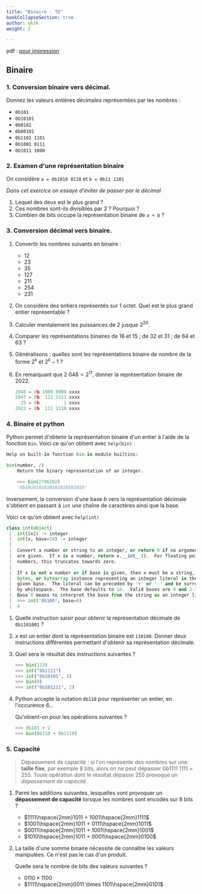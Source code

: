 ```yaml
---
title: "Binaire - TD"
bookCollapseSection: true
author: qkzk
weight: 2

---
```


pdf : [pour impression](/uploads/docsnsi/donnees_qkzk_img/TD_binaire.pdf)

## Binaire

### 1. Conversion binaire vers décimal.

Donnez les valeurs entières décimales représentées par les nombres :

* `0b101`
* `0b10101`
* `0b0101`
* `0b00101`
* `0b1101 1101`
* `0b1001 0111`
* `0b1011 1000`

### 2. Examen d'une représentation binaire

On considère `a = 0b1010 0110` et `b = 0b11 1101`

_Dans cet exercice on essaye d'éviter de passer par le décimal_

1. Lequel des deux est le plus grand ?
2. Ces nombres sont-ils divisibles par 2 ? Pourquoi ?
3. Combien de bits occupe la représentation binaire de `a + b` ?

### 3. Conversion décimal vers binaire.

1. Convertir les nombres suivants en binaire :

   * 12
   * 23
   * 35
   * 127
   * 211
   * 254
   * 231

2. On considère des entiers représentés sur 1 octet. Quel est le plus grand
entier représentable ?

3. Calculer mentalement les puissances de 2 jusque $2^{20}$.

4. Comparer les représentations binaires de 16 et 15 ; de 32 et 31 ; de 64 et 63 ?
5. Généralisons : quelles sont les représentations binaire de nombre de la forme $2^k$ et $2^k-1$ ?

6. En remarquant que $2~048=2^{11}$, donner la représentation binaire de $2022$.

    ```python
    2048 = 0b 1000 0000 xxxx
    2047 = 0b  111 1111 xxxx
      25 = 0b         1 xxxx
    2022 = 0b  111 1110 xxxx
    ```

### 4. Binaire et python

Python permet d'obtenir la représentation binaire d'un entier à l'aide de la
fonction `bin`. Voici ce qu'on obtient avec `help(bin)` :

```python
Help on built-in function bin in module builtins:

bin(number, /)
    Return the binary representation of an integer.

    >>> bin(2796202)
    '0b1010101010101010101010'
```

Inversement, la conversion d'une base $b$ vers la représentation décimale
s'obtient en passant à `int` une chaîne de caractères ainsi que la base.

Voici ce qu'on obtient avec `help(int)`

```python
class int(object)
 |  int([x]) -> integer
 |  int(x, base=10) -> integer
 |
 |  Convert a number or string to an integer, or return 0 if no arguments
 |  are given.  If x is a number, return x.__int__().  For floating point
 |  numbers, this truncates towards zero.
 |
 |  If x is not a number or if base is given, then x must be a string,
 |  bytes, or bytearray instance representing an integer literal in the
 |  given base.  The literal can be preceded by '+' or '-' and be surrounded
 |  by whitespace.  The base defaults to 10.  Valid bases are 0 and 2-36.
 |  Base 0 means to interpret the base from the string as an integer literal.
 |  >>> int('0b100', base=0)
 |  4
```

1. Quelle instruction saisir pour obtenir la représentation décimale de `0b1101001` ?
2. $x$ est un entier dont la réprésentation binaire est `110100`. Donner
  deux instructions différentes permettant d'obtenir sa représentation décimale.
3. Quel sera le résultat des instructions suivantes ?

   ```python
   >>> bin(123)
   >>> int("0b1111")
   >>> int("0b10101", 2)
   >>> bin(0)
   >>> int("0b101211", 2)
   ```
4. Python accepte la notation `0b110` pour représenter un entier, en l'occurence 6...

    Qu'obient-on pour les opérations suivantes ?

    ```python
    >>> 0b101 + 2
    >>> bin(0b110 + 0b1110)
    ```


### 5. Capacité

> Dépassement de capacité : si l'on représente des nombres sur une **taille fixe**, par exemple 8 bits, alors on ne peut dépasser $0b1111~1111 = 255$. Toute opération dont le résultat dépasse $255$ provoque un _dépassement de capacité_.

1. Parmi les additions suivantes, lesquelles vont provoquer un **dépassement de
    capacité** lorsque les nombres sont encodés sur 8 bits ?

    * $1111\hspace{2mm}1011 + 1001\hspace{2mm}1111$
    * $1001\hspace{2mm}1011 + 0111\hspace{2mm}1011$
    * $0011\hspace{2mm}1011 + 1001\hspace{2mm}1001$
    * $1010\hspace{2mm}1011 + 0001\hspace{2mm}0100$
2. La taille d'une somme binaire nécessite de connaître les valeurs manipulées. Ce n'est pas le cas d'un produit. 

    Quelle sera le nombre de bits des valeurs suivantes ?

    * $0110 \times 1100$
    * $1111\hspace{2mm}0011 \times  1101\hspace{2mm}0101$

